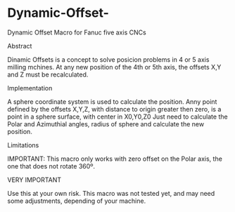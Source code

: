 # Dynamic-Offset-
Dynamic Offset Macro for Fanuc five axis CNCs

Abstract

Dinamic Offsets is a concept to solve posicion problems in 4 or 5 axis milling mchines.
At any new position of the 4th or 5th axis, the offsets X,Y and Z must be recalculated.

Implementation

A sphere coordinate system is used to calculate the position. Anny point defined by the offsets X,Y,Z, with distance to origin greater then zero, is a point in a sphere surface, with center in X0,Y0,Z0
Just need to calculate the Polar and Azimuthial angles, radius of sphere and calculate the new position.

Limitations

IMPORTANT: This macro only works with zero offset on the Polar axis, the one that does not rotate 360º.

VERY IMPORTANT

Use this at your own risk. This macro was not tested yet, and may need some adjustments, depending of your machine.

